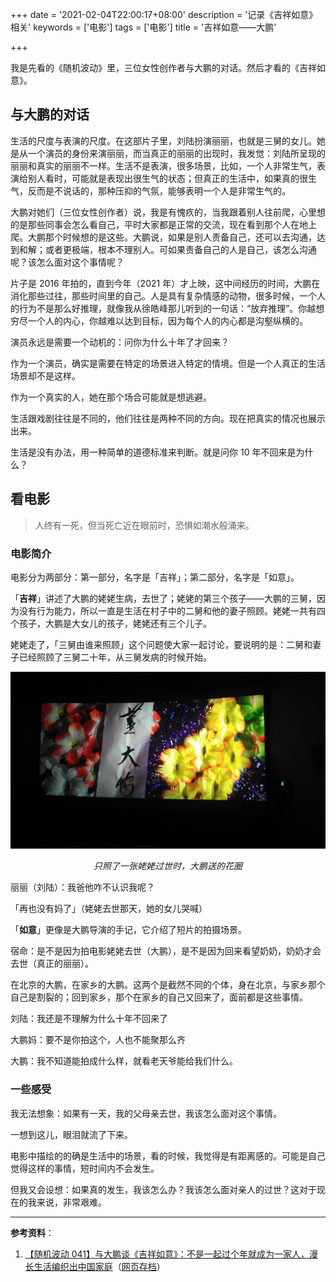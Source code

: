 +++
date = '2021-02-04T22:00:17+08:00'
description = '记录《吉祥如意》相关'
keywords = ['电影']
tags = ['电影']
title = '吉祥如意——大鹏'

+++

我是先看的《随机波动》里，三位女性创作者与大鹏的对话。然后才看的《吉祥如意》。

## 与大鹏的对话

生活的尺度与表演的尺度。在这部片子里，刘陆扮演丽丽，也就是三舅的女儿。她是从一个演员的身份来演丽丽，而当真正的丽丽的出现时，我发觉：刘陆所呈现的丽丽和真实的丽丽不一样。生活不是表演，很多场景，比如，一个人非常生气，表演给别人看时，可能就是表现出很生气的状态；但真正的生活中，如果真的很生气，反而是不说话的，那种压抑的气氛，能够表明一个人是非常生气的。

大鹏对她们（三位女性创作者）说，我是有愧疚的，当我跟着别人往前爬，心里想的是那些同事会怎么看自己，平时大家都是正常的交流，现在看到那个人在地上爬。大鹏那个时候想的是这些。大鹏说，如果是别人责备自己，还可以去沟通，达到和解；或者更极端，根本不理别人。可如果责备自己的人是自己，该怎么沟通呢？该怎么面对这个事情呢？

片子是 2016 年拍的，直到今年（2021 年）才上映，这中间经历的时间，大鹏在消化那些过往，那些时间里的自己。人是具有复杂情感的动物，很多时候，一个人的行为不是那么好推理，就像我从徐皓峰那儿听到的一句话：“放弃推理”。你越想穷尽一个人的内心，你越难以达到目标，因为每个人的内心都是沟壑纵横的。

演员永远是需要一个动机的：问你为什么十年了才回来？

作为一个演员，确实是需要在特定的场景进入特定的情境。但是一个人真正的生活场景却不是这样。

作为一个真实的人，她在那个场合可能就是想逃避。

生活跟戏剧往往是不同的，他们往往是两种不同的方向。现在把真实的情况也展示出来。

生活是没有办法，用一种简单的道德标准来判断。就是问你 10 年不回来是为什么？

## 看电影

> 人终有一死，但当死亡近在眼前时，恐惧如潮水般涌来。

### 电影简介

电影分为两部分：第一部分，名字是「吉祥」；第二部分，名字是「如意」。

「**吉祥**」讲述了大鹏的姥姥生病，去世了；姥姥的第三个孩子——大鹏的三舅，因为没有行为能力，所以一直是生活在村子中的二舅和他的妻子照顾。姥姥一共有四个孩子，大鹏是大女儿的孩子，姥姥还有三个儿子。

姥姥走了，「三舅由谁来照顾」这个问题使大家一起讨论，要说明的是：二舅和妻子已经照顾了三舅二十年，从三舅发病的时候开始。

![ji-xiang-ru-yi-da-peng.jpeg](/images/ji-xiang-ru-yi-da-peng.jpeg)

<em><sup><center>只照了一张姥姥过世时，大鹏送的花圈</center></sup></em>

丽丽（刘陆）：我爸他咋不认识我呢？

「再也没有妈了」（姥姥去世那天，她的女儿哭喊）

「**如意**」更像是大鹏导演的手记，它介绍了短片的拍摄场景。

宿命：是不是因为拍电影姥姥去世（大鹏），是不是因为回来看望奶奶，奶奶才会去世（真正的丽丽）。

在北京的大鹏，在家乡的大鹏。这两个是截然不同的个体，身在北京，与家乡那个自己是割裂的；回到家乡，那个在家乡的自己又回来了，面前都是这些事情。

刘陆：我还是不理解为什么十年不回来了

大鹏妈：要不是你拍这个，人也不能聚那么齐

大鹏：我不知道能拍成什么样，就看老天爷能给我们什么。

### 一些感受

我无法想象：如果有一天，我的父母亲去世，我该怎么面对这个事情。

一想到这儿，眼泪就流了下来。

电影中描绘的的确是生活中的场景，看的时候，我觉得是有距离感的。可能是自己觉得这样的事情，短时间内不会发生。

但我又会设想：如果真的发生，我该怎么办？我该怎么面对亲人的过世？这对于现在的我来说，非常艰难。

---

**参考资料**：

1. [【随机波动 041】与大鹏谈《吉祥如意》：不是一起过个年就成为一家人，漫长生活编织出中国家庭](https://www.stovol.club/041)（[网页存档](https://web.archive.org/web/20210204140436/https://www.stovol.club/041)）
